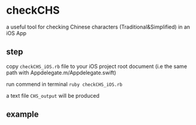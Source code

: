 # checkCHS
a useful tool for checking Chinese characters (Traditional&amp;Simplified) in an iOS App

## step
copy `checkCHS_iOS.rb` file to your iOS project root document (i.e the same path with Appdelegate.m/Appdelegate.swift)

run commend in terminal `ruby checkCHS_iOS.rb`

a text file `CHS_output` will be produced

## example
